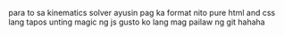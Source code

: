 para to sa kinematics solver ayusin pag ka format nito pure html and css lang tapos unting magic ng js
gusto ko lang mag pailaw ng git hahaha